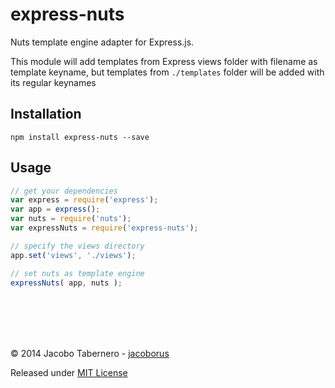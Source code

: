 express-nuts
============

Nuts template engine adapter for Express.js.

This module will add templates from Express views folder with filename as template keyname, but templates from `./templates` folder will be added with its regular keynames


Installation
------------

```
npm install express-nuts --save
```


Usage
-----

```js
// get your dependencies
var express = require('express');
var app = express();
var nuts = require('nuts');
var expressNuts = require('express-nuts');

// specify the views directory
app.set('views', './views');

// set nuts as template engine
expressNuts( app, nuts );
```

<br><br>
---

© 2014 Jacobo Tabernero - [jacoborus](https://github.com/jacoborus)

Released under [MIT License](https://raw.github.com/jacoborus/express-nuts/master/LICENSE)
